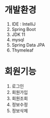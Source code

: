 # 개발환경
1. IDE : IntelliJ
2. Spring Boot
3. JDK 11
4. mysql
5. Spring Data JPA
6. Thymeleaf

# 회원기능
1. 로그인
2. 회원가입
3. 회원조회
4. 정보수정
5. 정보삭제